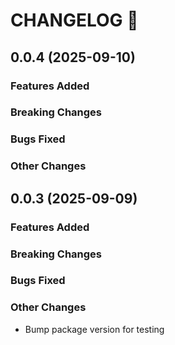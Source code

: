 # CHANGELOG 📝

## 0.0.4 (2025-09-10)

### Features Added

### Breaking Changes

### Bugs Fixed

### Other Changes

## 0.0.3 (2025-09-09)

### Features Added

### Breaking Changes

### Bugs Fixed

### Other Changes

- Bump package version for testing

